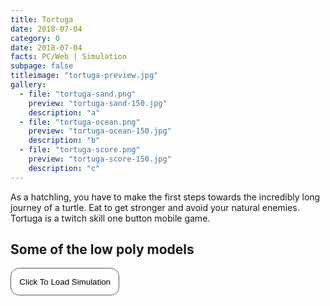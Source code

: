 ```yaml
---
title: Tortuga
date: 2018-07-04
category: 0
date: 2018-07-04
facts: PC/Web | Simulation
subpage: false
titleimage: "tortuga-preview.jpg"
gallery:
  - file: "tortuga-sand.png"
    preview: "tortuga-sand-150.jpg"
    description: "a"
  - file: "tortuga-ocean.png"
    preview: "tortuga-ocean-150.jpg"
    description: "b"
  - file: "tortuga-score.png"
    preview: "tortuga-score-150.jpg"
    description: "c"
---
```


As a hatchling, you have to make the first steps towards the incredibly long journey of a turtle. Eat to get stronger and avoid your natural enemies. Tortuga is a twitch skill one button mobile game.

## Some of the low poly models
<script type="text/javascript" src="https://ajax.googleapis.com/ajax/libs/jquery/1.6.0/jquery.min.js"></script>
<script type="text/javascript">
$(function(){
    $('#button').click(function(){ 
        if(!$('#iframe').length) {
                $('#iframeHolder').html('<iframe src="tortugaShow.html" width="100%" height="700"></iframe>');
        }
    });   
});
</script>
 
<button 
style="
    border-radius: 1em;
    background-color: white;
    padding: 1em;
    border: 0.1em solid #555555;
    cursor: pointer;"
id="button">Click To Load Simulation</button>
<div id="iframeHolder"></div>
